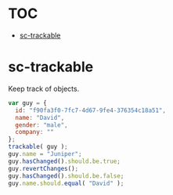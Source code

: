 # TOC
   - [sc-trackable](#sc-trackable)
<a name=""></a>
 
<a name="sc-trackable"></a>
# sc-trackable
Keep track of objects.

```js
var guy = {
  id: "f90fa3f0-7fc7-4d67-9fe4-376354c18a51",
  name: "David",
  gender: "male",
  company: ""
};
trackable( guy );
guy.name = "Juniper";
guy.hasChanged().should.be.true;
guy.revertChanges();
guy.hasChanged().should.be.false;
guy.name.should.equal( "David" );
```


